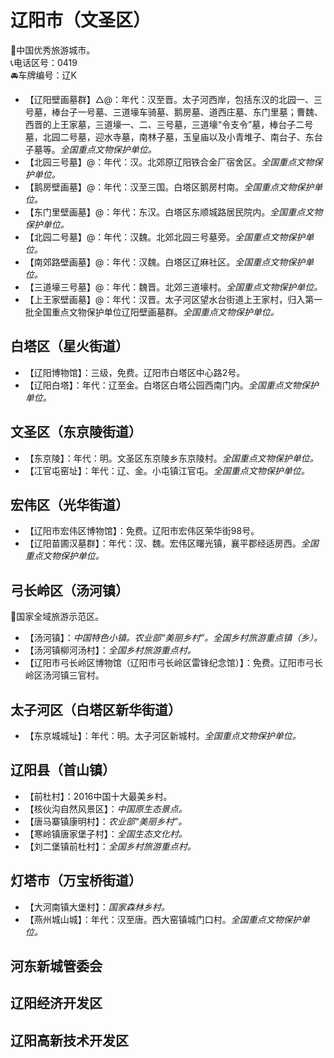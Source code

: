 # 辽阳市（文圣区）  
🏅中国优秀旅游城市。   
📞电话区号：0419  
🚘车牌编号：辽K  
  
* 【辽阳壁画墓群】△@：年代：汉至晋。太子河西岸，包括东汉的北园一、三号墓，棒台子一号墓、三道壕车骑墓、鹅房墓、道西庄墓、东门里墓；曹魏、西晋的上王家墓，三道壕一、二、三号墓，三道壕“令支令”墓，棒台子二号墓，北园二号墓，迎水寺墓，南林子墓，玉皇庙以及小青堆子、南台子、东台子墓等。*全国重点文物保护单位。*   
* 【北园三号墓】@：年代：汉。北郊原辽阳铁合金厂宿舍区。*全国重点文物保护单位。*    
* 【鹅房壁画墓】@：年代：汉至三国。白塔区鹅房村南。*全国重点文物保护单位。*    
* 【东门里壁画墓】@：年代：东汉。白塔区东顺城路居民院内。*全国重点文物保护单位。*    
* 【北园二号墓】@：年代：汉魏。北郊北园三号墓旁。*全国重点文物保护单位。*    
* 【南郊路壁画墓】@：年代：汉魏。白塔区辽麻社区。*全国重点文物保护单位。*    
* 【三道壕三号墓】@：年代：魏晋。北郊三道壕村。*全国重点文物保护单位。*    
* 【上王家壁画墓】@：年代：汉晋。太子河区望水台街道上王家村，归入第一批全国重点文物保护单位辽阳壁画墓群。*全国重点文物保护单位。*   

## 白塔区（星火街道）  
* 【辽阳博物馆】：三级，免费。辽阳市白塔区中心路2号。   
* 【辽阳白塔】：年代：辽至金。白塔区白塔公园西南门内。*全国重点文物保护单位。*   
## 文圣区（东京陵街道）  
* 【东京陵】：年代：明。文圣区东京陵乡东京陵村。*全国重点文物保护单位。*   
* 【冮官屯窑址】：年代：辽、金。小屯镇江官屯。*全国重点文物保护单位。*   
## 宏伟区（光华街道）  
* 【辽阳市宏伟区博物馆】：免费。辽阳市宏伟区荣华街98号。   
* 【辽阳苗圃汉墓群】：年代：汉、魏。宏伟区曙光镇，襄平郡经适房西。*全国重点文物保护单位。*   
## 弓长岭区（汤河镇）  
🚩国家全域旅游示范区。   
* 【汤河镇】：*中国特色小镇。农业部“美丽乡村”。全国乡村旅游重点镇（乡）。*  
* 【汤河镇柳河汤村】：*全国乡村旅游重点村。*  
* 【辽阳市弓长岭区博物馆（辽阳市弓长岭区雷锋纪念馆）】：免费。辽阳市弓长岭区汤河镇三官村。   

## 太子河区（白塔区新华街道）  
* 【东京城城址】：年代：明。太子河区新城村。*全国重点文物保护单位。*   

## 辽阳县（首山镇）  
* 【前杜村】：2016中国十大最美乡村。   
* 【核伙沟自然风景区】：*中国原生态景点。*  
* 【唐马寨镇康明村】：*农业部“美丽乡村”。*  
* 【寒岭镇唐家堡子村】：*全国生态文化村。*  
* 【刘二堡镇前杜村】：*全国乡村旅游重点村。*  

## 灯塔市（万宝桥街道）  
* 【大河南镇大堡村】：*国家森林乡村。*  
* 【燕州城山城】：年代：汉至唐。西大窑镇城门口村。*全国重点文物保护单位。*   
## 河东新城管委会  

## 辽阳经济开发区  

## 辽阳高新技术开发区  
